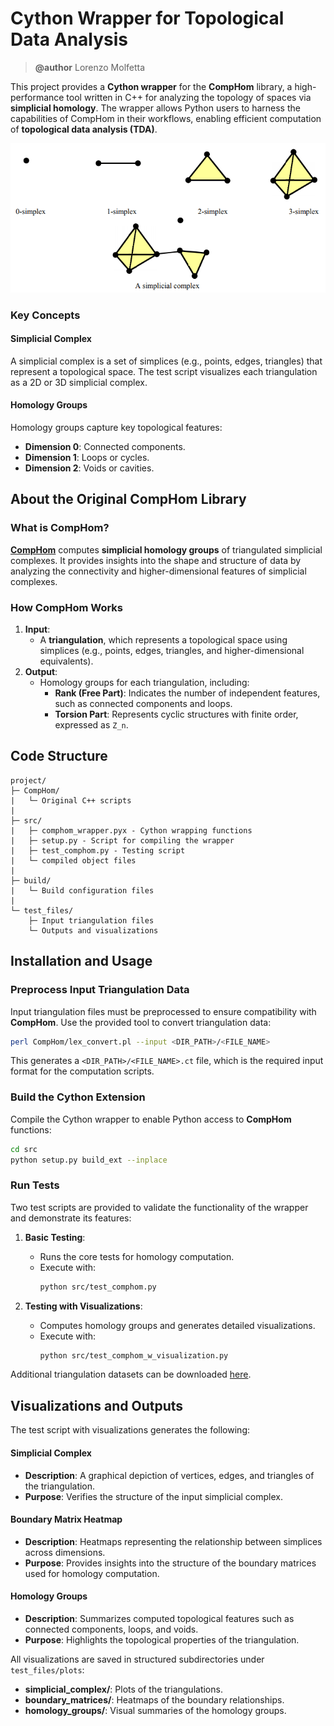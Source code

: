 # Cython Wrapper for Topological Data Analysis
> **@author** Lorenzo Molfetta

This project provides a **Cython wrapper** for the **CompHom** library, a high-performance tool written in C++ for analyzing the topology of spaces via **simplicial homology**. The wrapper allows Python users to harness the capabilities of CompHom in their workflows, enabling efficient computation of **topological data analysis (TDA)**.

![Simplicial Complex Example](assets/sim_complex.png)

### **Key Concepts**

#### **Simplicial Complex**
A simplicial complex is a set of simplices (e.g., points, edges, triangles) that represent a topological space. The test script visualizes each triangulation as a 2D or 3D simplicial complex.

#### **Homology Groups**
Homology groups capture key topological features:
- **Dimension 0**: Connected components.
- **Dimension 1**: Loops or cycles.
- **Dimension 2**: Voids or cavities.


## About the Original CompHom Library

### **What is CompHom?**
[**CompHom**](https://github.com/Pseudomanifold/CompHom) computes **simplicial homology groups** of triangulated simplicial complexes. It provides insights into the shape and structure of data by analyzing the connectivity and higher-dimensional features of simplicial complexes.


### **How CompHom Works**
1. **Input**: 
   - A **triangulation**, which represents a topological space using simplices (e.g., points, edges, triangles, and higher-dimensional equivalents).
2. **Output**: 
   - Homology groups for each triangulation, including:
     - **Rank (Free Part)**: Indicates the number of independent features, such as connected components and loops.
     - **Torsion Part**: Represents cyclic structures with finite order, expressed as `Z_n`.



## Code Structure

```
project/
├─ CompHom/
|   └─ Original C++ scripts
|
├─ src/
|   ├─ comphom_wrapper.pyx - Cython wrapping functions
|   ├─ setup.py - Script for compiling the wrapper
|   ├─ test_comphom.py - Testing script
|   └─ compiled object files
|
├─ build/
|   └─ Build configuration files
|
└─ test_files/
    ├─ Input triangulation files
    └─ Outputs and visualizations
```

## Installation and Usage

### Preprocess Input Triangulation Data
Input triangulation files must be preprocessed to ensure compatibility with **CompHom**. Use the provided tool to convert triangulation data:
```bash
perl CompHom/lex_convert.pl --input <DIR_PATH>/<FILE_NAME>
```
This generates a `<DIR_PATH>/<FILE_NAME>.ct` file, which is the required input format for the computation scripts.

### Build the Cython Extension
Compile the Cython wrapper to enable Python access to **CompHom** functions:
```bash
cd src
python setup.py build_ext --inplace
```

### Run Tests
Two test scripts are provided to validate the functionality of the wrapper and demonstrate its features:

1. **Basic Testing**: 
   - Runs the core tests for homology computation.
   - Execute with:
     ```bash
     python src/test_comphom.py
     ```

2. **Testing with Visualizations**:
   - Computes homology groups and generates detailed visualizations.
   - Execute with:
     ```bash
     python src/test_comphom_w_visualization.py
     ```

Additional triangulation datasets can be downloaded [here](https://www3.math.tu-berlin.de/IfM/Nachrufe/Frank_Lutz/stellar/mixed.html).


## Visualizations and Outputs

The test script with visualizations generates the following:

#### Simplicial Complex
- **Description**: A graphical depiction of vertices, edges, and triangles of the triangulation.
- **Purpose**: Verifies the structure of the input simplicial complex.

#### Boundary Matrix Heatmap
- **Description**: Heatmaps representing the relationship between simplices across dimensions.
- **Purpose**: Provides insights into the structure of the boundary matrices used for homology computation.

#### Homology Groups
- **Description**: Summarizes computed topological features such as connected components, loops, and voids.
- **Purpose**: Highlights the topological properties of the triangulation.

All visualizations are saved in structured subdirectories under `test_files/plots`:
- **simplicial_complex/**: Plots of the triangulations.
- **boundary_matrices/**: Heatmaps of the boundary relationships.
- **homology_groups/**: Visual summaries of the homology groups.